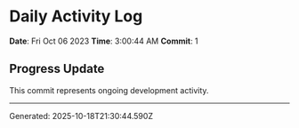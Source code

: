 # Daily Activity Log

**Date**: Fri Oct 06 2023
**Time**: 3:00:44 AM
**Commit**: 1

## Progress Update

This commit represents ongoing development activity.

---
Generated: 2025-10-18T21:30:44.590Z
